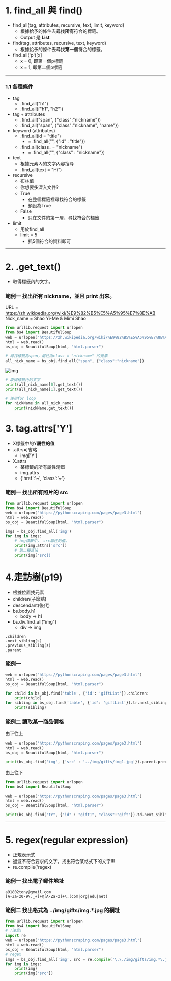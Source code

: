 # 1. find_all 與 find()
- find_all(tag, attributes, recursive, text, limit, keyword)
  - 根據給予的條件去尋找**所有**符合的標籤。 
  - Output 是 **List**
- find(tag, attributes, recursive, text, keyword)
  - 根據給予的條件去尋找**第一個**符合的標籤。 
- find_all('p')[x]
  - x = 0, 即第一個p標籤
  - x = 1, 即第二個p標籤
***
### 1.1 各種條件
- tag
  - .find_all("h1")
  - .find_all(["h1", "h2"])
- tag + attributes
  - .find_all("span", {"class":"nickname"})
  - .find_all("span", {"class":"nickname", "name"})
- keyword (attributes)
  - .find_all(id = "title")
    - = .find_all("", {"id" : "title"}) 
  - .find_all(class_ = "nickname")
    - = .find_all("", {"class" : "nickname"}) 
- text
  - 根據元素內的文字內容搜尋
  - .find_all(text = "Hi")
- recursive
  - 布林值
  - 你想要多深入文件?
  - True
    - 在整個標籤裡尋找符合的標籤 
    - 預設為True
  - False
    - 只在文件的第一層，尋找符合的標籤 
- limit
  - 用於find_all
  - limit = 5
    - 抓5個符合的資料即可
***
# 2. .get_text()
- 取得標籤內的文字。

### 範例一 找出所有 nickname，並且 print 出來。
URL = https://zh.wikipedia.org/wiki/%E9%82%B5%E5%A5%95%E7%8E%AB  
Nick_name = Shao Yi-Me & Mimi Shao
```python
from urllib.request import urlopen
from bs4 import BeautifulSoup
web = urlopen("https://zh.wikipedia.org/wiki/%E9%82%B5%E5%A5%95%E7%8E%AB")
html = web.read()
bs_obj = BeautifulSoup(html, "html.parser")

# 尋找標籤為span，屬性為class = "nickname" 的元素
all_nick_name = bs_obj.find_all("span", {"class":"nickname"})
```
![img](https://github.com/TonnyLee123/-.md/blob/main/Screenshot%202021-12-08%20175652.jpg)
```python
# 取得標籤內的文字
print(all_nick_name[0].get_text())
print(all_nick_name[1].get_text())

# 使用for loop
for nickName in all_nick_name:
    print(nickName.get_text())
```
# 3. tag.attrs['Y']
- X標籤中的Y**屬性的值**
- .attrs可省略
  - img['Y'] 
- X.attrs
  - 某標籤的所有屬性清單
  - img.attrs
  - {'href':'~', 'class':'~'} 
### 範例一 找出所有照片的 src
```python
from urllib.request import urlopen
from bs4 import BeautifulSoup
web = urlopen("https://pythonscraping.com/pages/page3.html")
html = web.read()
bs_obj = BeautifulSoup(html, "html.parser")

imgs = bs_obj.find_all('img')
for img in imgs:
    # img標籤中， src屬性的值。
    print(img.attrs['src'])
    # 第二種寫法
    print(img['src])
```
# 4.走訪樹(p19)
- 根據位置找元素
- children(子節點)
- descendant(後代)
- bs.body.h1
  - body -> h1
- bs.div.find_all("img")
  - div -> img
```
.children
.next_sibling(s)
.previous_sibling(s)
.parent
```
### 範例一
```python
web = urlopen("https://pythonscraping.com/pages/page3.html")
html = web.read()
bs_obj = BeautifulSoup(html, "html.parser")

for child in bs_obj.find('table', {'id': 'giftList'}).children:
    print(child)
for sibling in bs_obj.find('table', {'id': 'giftList'}).tr.next_siblings:
    print(sibling)
```

### 範例二 讀取某一商品價格
由下往上
```python
web = urlopen("https://pythonscraping.com/pages/page3.html")
html = web.read()
bs_obj = BeautifulSoup(html, "html.parser")

print(bs_obj.find('img', {'src' : '../img/gifts/img1.jpg'}).parent.previous_sibling.get_text())
```
由上往下
```python
from urllib.request import urlopen
from bs4 import BeautifulSoup

web = urlopen("https://pythonscraping.com/pages/page3.html")
html = web.read()
bs_obj = BeautifulSoup(html, "html.parser")

print(bs_obj.find("tr", {"id" : "gift1", "class":"gift"}).td.next_sibling.next_sibling.get_text())
```
***

# 5. regex(regular expression)
- 正規表示式
- 過濾不符合要求的文字，找出符合某格式下的文字!!!
- re.compile('regex)
### 範例一 找出電子郵件地址
```
a91802tony@gmail.com
[A-Za-z0-9\._+]+@[A-Za-z]+\.(com|org|edu|net)
```
### 範例二 找出格式為 \.\./img/gifts/img.*\.jpg 的網址
```python
from urllib.request import urlopen
from bs4 import BeautifulSoup
# !注意!
import re
web = urlopen("https://pythonscraping.com/pages/page3.html")
html = web.read()
bs_obj = BeautifulSoup(html, "html.parser")
# regex
imgs = bs_obj.find_all('img', src = re.compile('\.\./img/gifts/img.*\.jpg'))
for img in imgs:
    print(img)
    print(img['src'])
```


